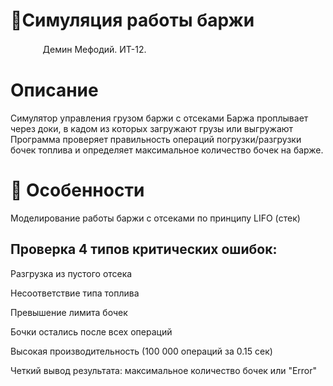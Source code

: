 # 🚢Симуляция работы баржи
ᅟᅟᅟᅟДемин Мефодий. ИТ-12.
# Описание
Cимулятор управления грузом баржи с отсеками
Баржа проплывает через доки, в кадом из которых загружают грузы или выгружают
Программа проверяет правильность операций погрузки/разгрузки бочек топлива и определяет максимальное количество бочек на барже.


# 🌟 Особенности
Моделирование работы баржи с отсеками по принципу LIFO (стек)

## Проверка 4 типов критических ошибок:

Разгрузка из пустого отсека

Несоответствие типа топлива

Превышение лимита бочек

Бочки остались после всех операций

Высокая производительность (100 000 операций за 0.15 сек)

Четкий вывод результата: максимальное количество бочек или "Error"


